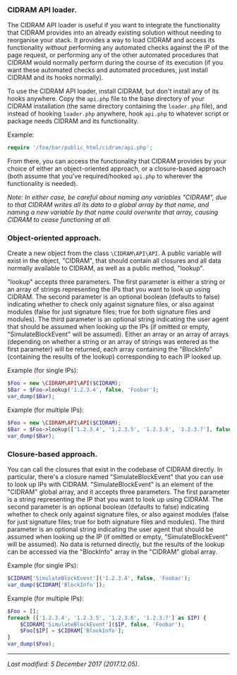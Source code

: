 ### CIDRAM API loader.

The CIDRAM API loader is useful if you want to integrate the functionality that CIDRAM provides into an already existing solution without needing to reorganise your stack. It provides a way to load CIDRAM and access its functionality *without* performing any automated checks against the IP of the page request, or performing any of the other automated procedures that CIDRAM would normally perform during the course of its execution (if you want these automated checks and automated procedures, just install CIDRAM and its hooks normally).

To use the CIDRAM API loader, install CIDRAM, but don't install any of its hooks anywhere. Copy the `api.php` file to the base directory of your CIDRAM installation (the same directory containing the `loader.php` file), and instead of hooking `loader.php` anywhere, hook `api.php` to whatever script or package needs CIDRAM and its functionality.

Example:

```PHP
require '/foo/bar/public_html/cidram/api.php';
```

From there, you can access the functionality that CIDRAM provides by your choice of either an object-oriented approach, or a closure-based approach (both assume that you've required/hooked `api.php` to wherever the functionality is needed).

*Note: In either case, be careful about naming any variables "CIDRAM", due to that CIDRAM writes all its data to a global array by that name, and naming a new variable by that name could overwrite that array, causing CIDRAM to cease functioning at all.*

### Object-oriented approach.

Create a new object from the class `\CIDRAM\API\API`. A public variable will exist in the object, "CIDRAM", that should contain all closures and all data normally available to CIDRAM, as well as a public method, "lookup".

"lookup" accepts three parameters. The first parameter is either a string or an array of strings representing the IPs that you want to look up using CIDRAM. The second parameter is an optional boolean (defaults to false) indicating whether to check only against signature files, or also against modules (false for just signature files; true for both signature files and modules). The third parameter is an optional string indicating the user agent that should be assumed when looking up the IPs (if omitted or empty, "SimulateBlockEvent" will be assumed). Either an array or an array of arrays (depending on whether a string or an array of strings was entered as the first parameter) will be returned, each array containing the "BlockInfo" (containing the results of the lookup) corresponding to each IP looked up.

Example (for single IPs):

```PHP
$Foo = new \CIDRAM\API\API($CIDRAM);
$Bar = $Foo->lookup('1.2.3.4', false, 'Foobar');
var_dump($Bar);
```

Example (for multiple IPs):

```PHP
$Foo = new \CIDRAM\API\API($CIDRAM);
$Bar = $Foo->lookup(['1.2.3.4', '1.2.3.5', '1.2.3.6', '1.2.3.7'], false, 'Foobar');
var_dump($Bar);
```

### Closure-based approach.

You can call the closures that exist in the codebase of CIDRAM directly. In particular, there's a closure named "SimulateBlockEvent" that you can use to look up IPs with CIDRAM. "SimulateBlockEvent" is an element of the "CIDRAM" global array, and it accepts three parameters. The first parameter is a string representing the IP that you want to look up using CIDRAM. The second parameter is an optional boolean (defaults to false) indicating whether to check only against signature files, or also against modules (false for just signature files; true for both signature files and modules). The third parameter is an optional string indicating the user agent that should be assumed when looking up the IP (if omitted or empty, "SimulateBlockEvent" will be assumed). No data is returned directly, but the results of the lookup can be accessed via the "BlockInfo" array in the "CIDRAM" global array.

Example (for single IPs):

```PHP
$CIDRAM['SimulateBlockEvent']('1.2.3.4', false, 'Foobar');
var_dump($CIDRAM['BlockInfo']);
```

Example (for multiple IPs):

```PHP
$Foo = [];
foreach (['1.2.3.4', '1.2.3.5', '1.2.3.6', '1.2.3.7'] as $IP) {
    $CIDRAM['SimulateBlockEvent']($IP, false, 'Foobar');
    $Foo[$IP] = $CIDRAM['BlockInfo'];
}
var_dump($Foo);
```

---

*Last modified: 5 December 2017 (2017.12.05).*
